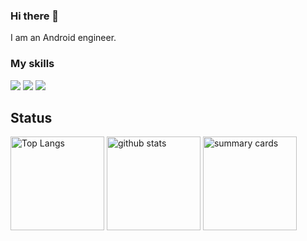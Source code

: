 ### Hi there 👋
I am an Android engineer. 

### My skills
<p align="left"> 
  <img src="https://img.shields.io/badge/-Android-A4C639.svg?logo=android&style=plastic">
  <img src="https://img.shields.io/badge/-Java-007396.svg?logo=java&style=plastic">
  <img src="https://img.shields.io/badge/-Kotlin-0095D5.svg?logo=kotlin&style=plastic">
</p>

## Status
<p align="left"> 
  <img alt="Top Langs" height="150px" src="https://github-readme-stats.vercel.app/api?username=nshiraki&count_private=true&show_icons=true" />
  <img alt="github stats" height="150px" src="https://github-readme-stats.vercel.app/api/top-langs/?username=nshiraki&hide=html,cmake,swift,objective-c&layout=compact" />
  <img alt="summary cards" height="150px" src="https://github-profile-summary-cards.vercel.app/api/cards/profile-details?username=nshiraki" />
</p>

<!--
**nshiraki/nshiraki** is a ✨ _special_ ✨ repository because its `README.md` (this file) appears on your GitHub profile.

Here are some ideas to get you started:

- 🔭 I’m currently working on ...
- 🌱 I’m currently learning ...
- 👯 I’m looking to collaborate on ...
- 🤔 I’m looking for help with ...
- 💬 Ask me about ...
- 📫 How to reach me: ...
- 😄 Pronouns: ...
- ⚡ Fun fact: ...
-->


